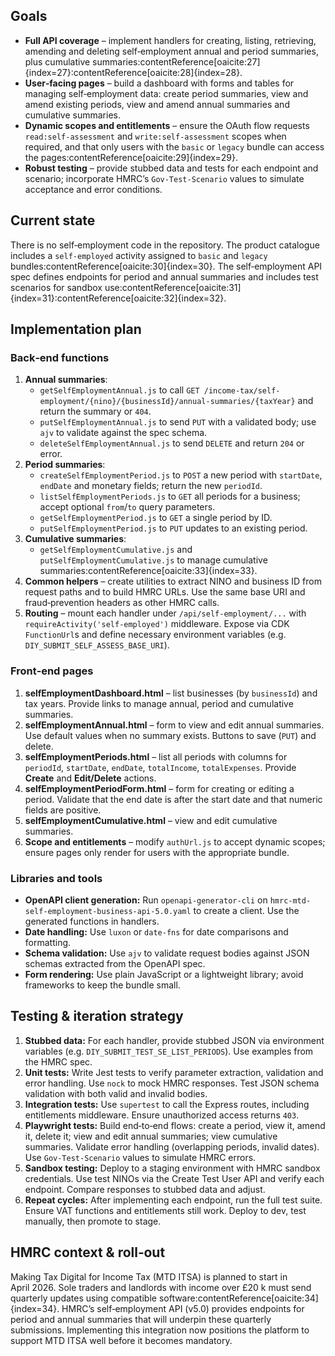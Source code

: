 ## Goals

- **Full API coverage** – implement handlers for creating, listing, retrieving, amending and deleting self‑employment annual and period summaries, plus cumulative summaries:contentReference[oaicite:27]{index=27}:contentReference[oaicite:28]{index=28}.
- **User‑facing pages** – build a dashboard with forms and tables for managing self‑employment data: create period summaries, view and amend existing periods, view and amend annual summaries and cumulative summaries.
- **Dynamic scopes and entitlements** – ensure the OAuth flow requests `read:self-assessment` and `write:self-assessment` scopes when required, and that only users with the `basic` or `legacy` bundle can access the pages:contentReference[oaicite:29]{index=29}.
- **Robust testing** – provide stubbed data and tests for each endpoint and scenario; incorporate HMRC’s `Gov‑Test‑Scenario` values to simulate acceptance and error conditions.

## Current state

There is no self‑employment code in the repository.  The product catalogue includes a `self-employed` activity assigned to `basic` and `legacy` bundles:contentReference[oaicite:30]{index=30}.  The self‑employment API spec defines endpoints for period and annual summaries and includes test scenarios for sandbox use:contentReference[oaicite:31]{index=31}:contentReference[oaicite:32]{index=32}.

## Implementation plan

### Back‑end functions

1. **Annual summaries**:
    - `getSelfEmploymentAnnual.js` to call `GET /income-tax/self-employment/{nino}/{businessId}/annual-summaries/{taxYear}` and return the summary or `404`.
    - `putSelfEmploymentAnnual.js` to send `PUT` with a validated body; use `ajv` to validate against the spec schema.
    - `deleteSelfEmploymentAnnual.js` to send `DELETE` and return `204` or error.
2. **Period summaries**:
    - `createSelfEmploymentPeriod.js` to `POST` a new period with `startDate`, `endDate` and monetary fields; return the new `periodId`.
    - `listSelfEmploymentPeriods.js` to `GET` all periods for a business; accept optional `from`/`to` query parameters.
    - `getSelfEmploymentPeriod.js` to `GET` a single period by ID.
    - `putSelfEmploymentPeriod.js` to `PUT` updates to an existing period.
3. **Cumulative summaries**:
    - `getSelfEmploymentCumulative.js` and `putSelfEmploymentCumulative.js` to manage cumulative summaries:contentReference[oaicite:33]{index=33}.
4. **Common helpers** – create utilities to extract NINO and business ID from request paths and to build HMRC URLs.  Use the same base URI and fraud‑prevention headers as other HMRC calls.
5. **Routing** – mount each handler under `/api/self-employment/...` with `requireActivity('self-employed')` middleware.  Expose via CDK `FunctionUrl`s and define necessary environment variables (e.g. `DIY_SUBMIT_SELF_ASSESS_BASE_URI`).

### Front‑end pages

1. **selfEmploymentDashboard.html** – list businesses (by `businessId`) and tax years.  Provide links to manage annual, period and cumulative summaries.
2. **selfEmploymentAnnual.html** – form to view and edit annual summaries.  Use default values when no summary exists.  Buttons to save (`PUT`) and delete.
3. **selfEmploymentPeriods.html** – list all periods with columns for `periodId`, `startDate`, `endDate`, `totalIncome`, `totalExpenses`.  Provide **Create** and **Edit/Delete** actions.
4. **selfEmploymentPeriodForm.html** – form for creating or editing a period.  Validate that the end date is after the start date and that numeric fields are positive.
5. **selfEmploymentCumulative.html** – view and edit cumulative summaries.
6. **Scope and entitlements** – modify `authUrl.js` to accept dynamic scopes; ensure pages only render for users with the appropriate bundle.

### Libraries and tools

- **OpenAPI client generation:** Run `openapi-generator-cli` on `hmrc-mtd-self-employment-business-api-5.0.yaml` to create a client.  Use the generated functions in handlers.
- **Date handling:** Use `luxon` or `date-fns` for date comparisons and formatting.
- **Schema validation:** Use `ajv` to validate request bodies against JSON schemas extracted from the OpenAPI spec.
- **Form rendering:** Use plain JavaScript or a lightweight library; avoid frameworks to keep the bundle small.

## Testing & iteration strategy

1. **Stubbed data:** For each handler, provide stubbed JSON via environment variables (e.g. `DIY_SUBMIT_TEST_SE_LIST_PERIODS`).  Use examples from the HMRC spec.
2. **Unit tests:** Write Jest tests to verify parameter extraction, validation and error handling.  Use `nock` to mock HMRC responses.  Test JSON schema validation with both valid and invalid bodies.
3. **Integration tests:** Use `supertest` to call the Express routes, including entitlements middleware.  Ensure unauthorized access returns `403`.
4. **Playwright tests:** Build end‑to‑end flows: create a period, view it, amend it, delete it; view and edit annual summaries; view cumulative summaries.  Validate error handling (overlapping periods, invalid dates).  Use `Gov‑Test‑Scenario` values to simulate HMRC errors.
5. **Sandbox testing:** Deploy to a staging environment with HMRC sandbox credentials.  Use test NINOs via the Create Test User API and verify each endpoint.  Compare responses to stubbed data and adjust.
6. **Repeat cycles:** After implementing each endpoint, run the full test suite.  Ensure VAT functions and entitlements still work.  Deploy to dev, test manually, then promote to stage.

## HMRC context & roll‑out

Making Tax Digital for Income Tax (MTD ITSA) is planned to start in April 2026.  Sole traders and landlords with income over £20 k must send quarterly updates using compatible software:contentReference[oaicite:34]{index=34}.  HMRC’s self‑employment API (v5.0) provides endpoints for period and annual summaries that will underpin these quarterly submissions.  Implementing this integration now positions the platform to support MTD ITSA well before it becomes mandatory.
